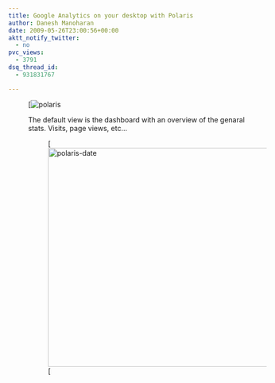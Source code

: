 ```yaml
---
title: Google Analytics on your desktop with Polaris
author: Danesh Manoharan
date: 2009-05-26T23:00:56+00:00
aktt_notify_twitter:
  - no
pvc_views:
  - 3791
dsq_thread_id:
  - 931831767

---
```

<figure id="attachment_1484" aria-describedby="caption-attachment-1484" style="width: 441px" class="wp-caption alignnone">[<img loading="lazy" class="size-full wp-image-1484" title="polaris" src="/wp-content/uploads/2009/05/polaris.png)

Polaris brings Google Analytics to your desktop. The desktop widget  Adobe AIR powered making it cross-platform.

The basic "free" widget allows you to monitor one site. If you need more, you could by upgrading to the full version (unlimited profiles) for USD 15 per year.

The default view is the dashboard with an overview of the genaral stats. Visits, page views, etc...

<figure id="attachment_1485" aria-describedby="caption-attachment-1485" style="width: 440px" class="wp-caption alignnone">[<img loading="lazy" class="size-full wp-image-1485" title="polaris-date" src="/wp-content/uploads/2009/05/polaris-date.png)

You can  select a date range for the stats you want to view by using the simple drag interface.

<figure id="attachment_1486" aria-describedby="caption-attachment-1486" style="width: 441px" class="wp-caption alignnone">[<img loading="lazy" class="size-full wp-image-1486" title="polaris-stats" src="/wp-content/uploads/2009/05/polaris-stats.png)

More stats are available as seen in the screenshot above.

Take it for a spin, I think you'll like it.

Source: Polaris

 [1]: /wp-content/uploads/2009/05/polaris.png)
 [2]: /wp-content/uploads/2009/05/polaris-date.png)
 [3]: /wp-content/uploads/2009/05/polaris-stats.png)
